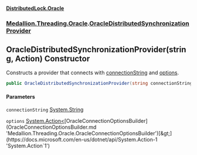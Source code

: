 #### [DistributedLock.Oracle](README.md 'README')
### [Medallion.Threading.Oracle](Medallion.Threading.Oracle.md 'Medallion.Threading.Oracle').[OracleDistributedSynchronizationProvider](OracleDistributedSynchronizationProvider.md 'Medallion.Threading.Oracle.OracleDistributedSynchronizationProvider')

## OracleDistributedSynchronizationProvider(string, Action<OracleConnectionOptionsBuilder>) Constructor

Constructs a provider that connects with [connectionString](OracleDistributedSynchronizationProvider..ctor.Vs3QzXeKG/WYsARra1TfMA.md#Medallion.Threading.Oracle.OracleDistributedSynchronizationProvider.OracleDistributedSynchronizationProvider(string,System.Action_Medallion.Threading.Oracle.OracleConnectionOptionsBuilder_).connectionString 'Medallion.Threading.Oracle.OracleDistributedSynchronizationProvider.OracleDistributedSynchronizationProvider(string, System.Action<Medallion.Threading.Oracle.OracleConnectionOptionsBuilder>).connectionString') and [options](OracleDistributedSynchronizationProvider..ctor.Vs3QzXeKG/WYsARra1TfMA.md#Medallion.Threading.Oracle.OracleDistributedSynchronizationProvider.OracleDistributedSynchronizationProvider(string,System.Action_Medallion.Threading.Oracle.OracleConnectionOptionsBuilder_).options 'Medallion.Threading.Oracle.OracleDistributedSynchronizationProvider.OracleDistributedSynchronizationProvider(string, System.Action<Medallion.Threading.Oracle.OracleConnectionOptionsBuilder>).options').

```csharp
public OracleDistributedSynchronizationProvider(string connectionString, System.Action<Medallion.Threading.Oracle.OracleConnectionOptionsBuilder>? options=null);
```
#### Parameters

<a name='Medallion.Threading.Oracle.OracleDistributedSynchronizationProvider.OracleDistributedSynchronizationProvider(string,System.Action_Medallion.Threading.Oracle.OracleConnectionOptionsBuilder_).connectionString'></a>

`connectionString` [System.String](https://docs.microsoft.com/en-us/dotnet/api/System.String 'System.String')

<a name='Medallion.Threading.Oracle.OracleDistributedSynchronizationProvider.OracleDistributedSynchronizationProvider(string,System.Action_Medallion.Threading.Oracle.OracleConnectionOptionsBuilder_).options'></a>

`options` [System.Action&lt;](https://docs.microsoft.com/en-us/dotnet/api/System.Action-1 'System.Action`1')[OracleConnectionOptionsBuilder](OracleConnectionOptionsBuilder.md 'Medallion.Threading.Oracle.OracleConnectionOptionsBuilder')[&gt;](https://docs.microsoft.com/en-us/dotnet/api/System.Action-1 'System.Action`1')